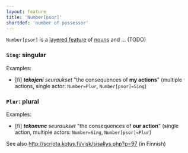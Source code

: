```yaml
---
layout: feature
title: 'Number[psor]'
shortdef: 'number of possessor'
---
```


`Number[psor]` is a
[layered feature](/docs/u/overview/feat-layers.html) of
[nouns](u-pos/NOUN) and ... (TODO)

### `Sing`: singular

Examples:

* [fi] _<b>tekojeni</b> seuraukset_ "the consequences of <b>my actions</b>" (multiple actions, single actor: `Number=Plur`, `Number[psor]=Sing`)

### `Plur`: plural

Examples:

* [fi] _<b>tekomme</b> seuraukset_ "the consequences of <b>our action</b>" (single action, multiple actors: `Number=Sing`, `Number[psor]=Plur`)

See also <http://scripta.kotus.fi/visk/sisallys.php?p=97> (in Finnish)

